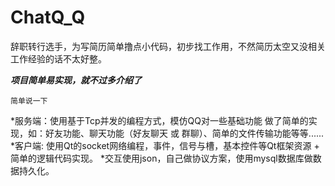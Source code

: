 # ChatQ_Q
辞职转行选手，为写简历简单撸点小代码，初步找工作用，不然简历太空又没相关工作经验的话不太好整。

***项目简单易实现，就不过多介绍了***

`简单说一下`

*服务端：使用基于Tcp并发的编程方式，模仿QQ对一些基础功能 做了简单的实现，如：好友功能、聊天功能（好友聊天 或 群聊）、简单的文件传输功能等等......
*客户端: 使用Qt的socket网络编程，事件，信号与槽，基本控件等Qt框架资源 + 简单的逻辑代码实现。
*交互使用json，自己做协议方案，使用mysql数据库做数据持久化。
